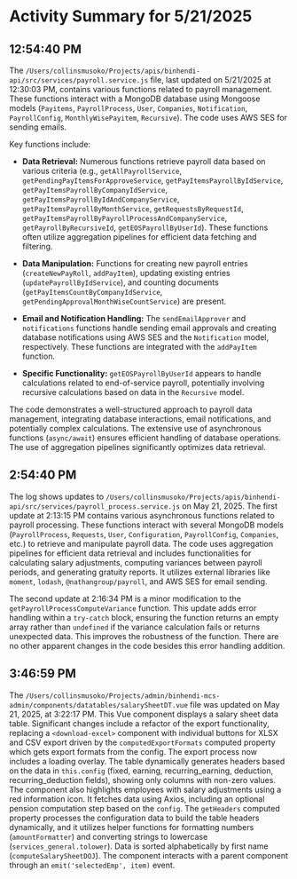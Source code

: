 # Activity Summary for 5/21/2025

## 12:54:40 PM
The `/Users/collinsmusoko/Projects/apis/binhendi-api/src/services/payroll.service.js` file, last updated on 5/21/2025 at 12:30:03 PM, contains various functions related to payroll management.  These functions interact with a MongoDB database using Mongoose models (`Payitems`, `PayrollProcess`, `User`, `Companies`, `Notification`, `PayrollConfig`, `MonthlyWisePayitem`, `Recursive`).  The code uses AWS SES for sending emails.

Key functions include:

* **Data Retrieval:**  Numerous functions retrieve payroll data based on various criteria (e.g., `getAllPayrollService`, `getPendingPayItemsForApproveService`, `getPayItemsPayrollByIdService`, `getPayItemsPayrollByCompanyIdService`, `getPayItemsPayrollByIdAndCompanyService`, `getPayItemsPayrollByMonthService`, `getRequestsByRequestId`, `getPayItemsPayrollByPayrollProcessAndCompanyService`, `getPayrollByRecursiveId`, `getEOSPayrollByUserId`).  These functions often utilize aggregation pipelines for efficient data fetching and filtering.

* **Data Manipulation:** Functions for creating new payroll entries (`createNewPayRoll`, `addPayItem`), updating existing entries (`updatePayrollByIdService`), and counting documents (`getPayItemsCountByCompanyIdService`, `getPendingApprovalMonthWiseCountService`) are present.

* **Email and Notification Handling:** The `sendEmailApprover` and `notifications` functions handle sending email approvals and creating database notifications using AWS SES and the `Notification` model, respectively.  These functions are integrated with the `addPayItem` function.

* **Specific Functionality:**  `getEOSPayrollByUserId` appears to handle calculations related to end-of-service payroll, potentially involving recursive calculations based on data in the `Recursive` model.


The code demonstrates a well-structured approach to payroll data management, integrating database interactions, email notifications, and potentially complex calculations. The extensive use of asynchronous functions (`async/await`) ensures efficient handling of database operations.  The use of aggregation pipelines significantly optimizes data retrieval.


## 2:54:40 PM
The log shows updates to `/Users/collinsmusoko/Projects/apis/binhendi-api/src/services/payroll_process.service.js` on May 21, 2025.  The first update at 2:13:15 PM contains various asynchronous functions related to payroll processing. These functions interact with several MongoDB models (`PayrollProcess`, `Requests`, `User`, `Configuration`, `PayrollConfig`, `Companies`, etc.) to retrieve and manipulate payroll data.  The code uses aggregation pipelines for efficient data retrieval and includes functionalities for calculating salary adjustments, computing variances between payroll periods, and generating gratuity reports. It utilizes external libraries like `moment`, `lodash`, `@nathangroup/payroll`, and AWS SES for email sending.

The second update at 2:16:34 PM is a minor modification to the `getPayrollProcessComputeVariance` function. This update adds error handling within a `try-catch` block, ensuring the function returns an empty array rather than `undefined` if the variance calculation fails or returns unexpected data. This improves the robustness of the function.  There are no other apparent changes in the code besides this error handling addition.


## 3:46:59 PM
The `/Users/collinsmusoko/Projects/admin/binhendi-mcs-admin/components/datatables/salarySheetDT.vue` file was updated on May 21, 2025, at 3:22:17 PM.  This Vue component displays a salary sheet data table.  Significant changes include a refactor of the export functionality, replacing a `<download-excel>` component with individual buttons for XLSX and CSV export driven by the `computedExportFormats` computed property which gets export formats from the config.  The export process now includes a loading overlay.  The table dynamically generates headers based on the data in `this.config` (fixed, earning, recurring_earning, deduction, recurring_deduction fields), showing only columns with non-zero values.  The component also highlights employees with salary adjustments using a red information icon.  It fetches data using Axios, including an optional pension computation step based on the `config`.  The `getHeaders` computed property processes the configuration data to build the table headers dynamically, and it utilizes helper functions for formatting numbers (`amountFormatter`) and converting strings to lowercase (`services_general.tolower`).  Data is sorted alphabetically by first name (`computeSalarySheetDOJ`). The component interacts with a parent component through an `emit('selectedEmp', item)` event.
